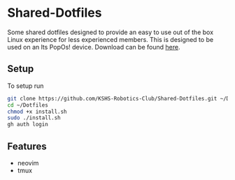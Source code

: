 # Shared-Dotfiles
Some shared dotfiles designed to provide an easy to use out of the box Linux experience for less experienced members. This is designed to be used on an lts PopOs! device. Download can be found [here](https://pop.system76.com/). 

## Setup
To setup run 
```sh
git clone https://github.com/KSHS-Robotics-Club/Shared-Dotfiles.git ~/Dotfiles
cd ~/Dotfiles
chmod +x install.sh
sudo ./install.sh
gh auth login
```

## Features
- neovim
- tmux
